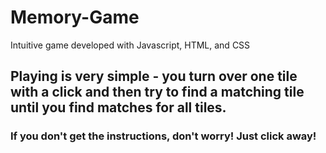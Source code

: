 # Memory-Game
Intuitive game developed with Javascript, HTML, and CSS

## Playing is very simple - you turn over one tile with a click and then try to find a matching tile until you find matches for all tiles.

### If you don't get the instructions, don't worry! Just click away!
